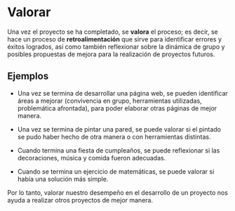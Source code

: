 # Valorar

Una vez el proyecto se ha completado, se **valora** el proceso; es decir, se hace un proceso de **retroalimentación** que sirve para identificar errores y éxitos logrados, así como también reflexionar sobre la dinámica de grupo y posibles propuestas de mejora para la realización de proyectos futuros.

## Ejemplos

- Una vez se termina de desarrollar una página web, se pueden identificar áreas a mejorar (convivencia en grupo, herramientas utilizadas, problemática afrontada), para poder elaborar otras páginas de mejor manera.

- Una vez se termina de pintar una pared, se puede valorar si el pintado se pudo haber hecho de otra manera o con herramientas distintas.

- Cuando termina una fiesta de cumpleaños, se puede reflexionar si las decoraciones, música y comida fueron adecuadas.

- Cuando se termina un ejercicio de matemáticas, se puede valorar si había una solución más simple.

Por lo tanto, valorar nuestro desempeño en el desarrollo de un proyecto nos ayuda a realizar otros proyectos de mejor manera.